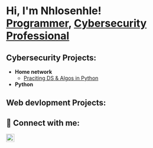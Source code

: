 <h1>Hi, I'm Nhlosenhle! <br/><a href="https://github.com/Nhlosenhle-Mkhonta">Programmer</a>, <a href="https://www.linkedin.com/in/joshmadakor/">Cybersecurity Professional</a></h1>

<h2>Cybersecurity Projects:</h2>

- <b>Home network</b>
  - [Praciting DS & Algos in Python](https://github.com/joshmadakor1/Algorithms-Practice)
- <b>Python</b>
  
<h2>Web devlopment Projects:</h2>


<h2> 🤳 Connect with me:</h2>

[<img align="left" alt="JoshMadakor | LinkedIn" width="22px" src="https://cdn.jsdelivr.net/npm/simple-icons@v3/icons/linkedin.svg" />][linkedin]



[linkedin]: https://linkedin.com/in/joshmadakor

<!--
**joshmadakor1/joshmadakor1** is a ✨ _special_ ✨ repository because its `README.md` (this file) appears on your GitHub profile.

Here are some ideas to get you started:

- 🔭 I’m currently working on ...
- 🌱 I’m currently learning ...
- 👯 I’m looking to collaborate on ...
- 🤔 I’m looking for help with ...
- 💬 Ask me about ...
- 📫 How to reach me: ...
- 😄 Pronouns: ...
- ⚡ Fun fact: ...
-->
